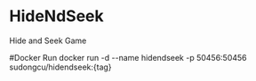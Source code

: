 # HideNdSeek
Hide and Seek Game

#Docker Run
docker run -d --name hidendseek -p 50456:50456 sudongcu/hidendseek:{tag}
